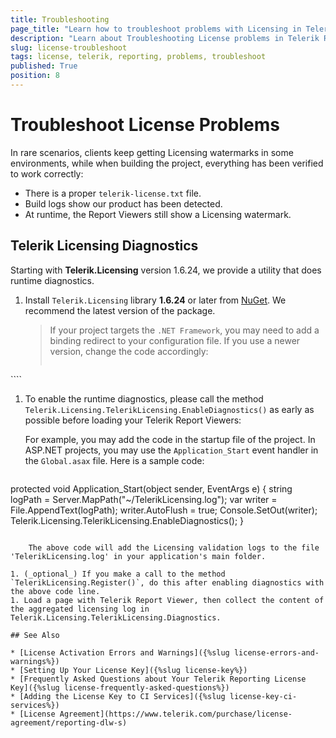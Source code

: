 ```yaml
---
title: Troubleshooting
page_title: "Learn how to troubleshoot problems with Licensing in Telerik Reporting."
description: "Learn about Troubleshooting License problems in Telerik Reporting after the 2025 Q1 (19.0.25.211) release."
slug: license-troubleshoot
tags: license, telerik, reporting, problems, troubleshoot
published: True
position: 8
---
```


# Troubleshoot License Problems

In rare scenarios, clients keep getting Licensing watermarks in some environments, while when building the project, everything has been verified to work correctly:

 - There is a proper `telerik-license.txt` file.
 - Build logs show our product has been detected.
 - At runtime, the Report Viewers still show a Licensing watermark.

## Telerik Licensing Diagnostics

Starting with __Telerik.Licensing__ version 1.6.24, we provide a utility that does runtime diagnostics.

1. Install `Telerik.Licensing` library __1.6.24__ or later from [NuGet](https://www.nuget.org/packages/Telerik.Licensing). We recommend the latest version of the package.

	>If your project targets the `.NET Framework`, you may need to add a binding redirect to your configuration file. If you use a newer version, change the code accordingly:
	>
	>````XML
<dependentAssembly>
	<assemblyIdentity name="Telerik.Licensing.Runtime" publicKeyToken="98bb5b04e55c09ef" culture="neutral"/>
	<bindingRedirect oldVersion="0.0.0.0-1.6.24.0" newVersion="1.6.24.0"/>
</dependentAssembly>
````


1. To enable the runtime diagnostics, please call the method `Telerik.Licensing.TelerikLicensing.EnableDiagnostics()` as early as possible before loading your Telerik Report Viewers:

	For example, you may add the code in the startup file of the project. In ASP.NET projects, you may use the `Application_Start` event handler in the `Global.asax` file. Here is a sample code:

	````CSharp
protected void Application_Start(object sender, EventArgs e)
	{
	    string logPath = Server.MapPath("~/TelerikLicensing.log");
	    var writer = File.AppendText(logPath);
	    writer.AutoFlush = true;
	    Console.SetOut(writer);
	    Telerik.Licensing.TelerikLicensing.EnableDiagnostics();
	}
````

	The above code will add the Licensing validation logs to the file 'TelerikLicensing.log' in your application's main folder.

1. (_optional_) If you make a call to the method `TelerikLicensing.Register()`, do this after enabling diagnostics with the above code line.
1. Load a page with Telerik Report Viewer, then collect the content of the aggregated licensing log in Telerik.Licensing.TelerikLicensing.Diagnostics.

## See Also

* [License Activation Errors and Warnings]({%slug license-errors-and-warnings%})
* [Setting Up Your License Key]({%slug license-key%})
* [Frequently Asked Questions about Your Telerik Reporting License Key]({%slug license-frequently-asked-questions%})
* [Adding the License Key to CI Services]({%slug license-key-ci-services%})
* [License Agreement](https://www.telerik.com/purchase/license-agreement/reporting-dlw-s)
